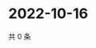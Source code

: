 # 2022-10-16

共 0 条

<!-- BEGIN WEIBO -->
<!-- 最后更新时间 Sun Oct 16 2022 10:04:35 GMT+0800 (China Standard Time) -->

<!-- END WEIBO -->
